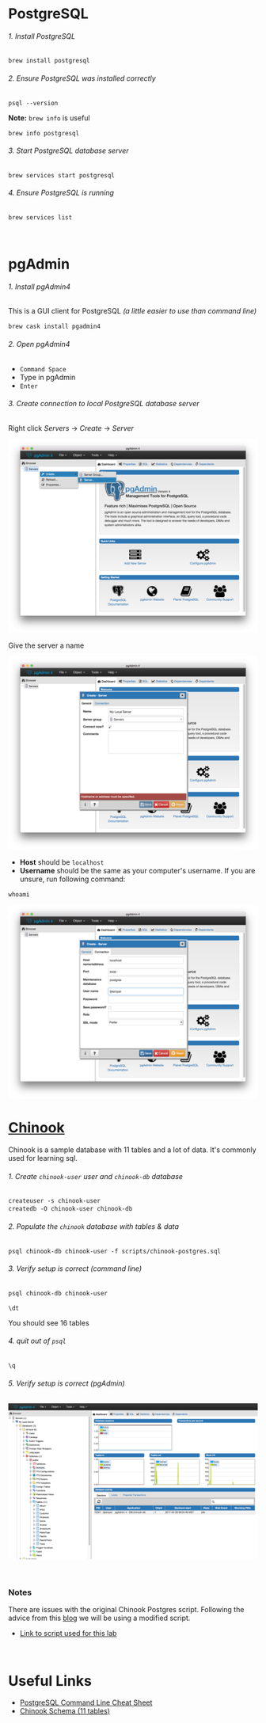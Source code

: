# PostgreSQL

###### 1. Install PostgreSQL

```
brew install postgresql
```

###### 2. Ensure PostgreSQL was installed correctly
```
psql --version
```

**Note:** `brew info` is useful
```
brew info postgresql
```

###### 3. Start PostgreSQL database server
```
brew services start postgresql
```

###### 4. Ensure PostgreSQL is running
```
brew services list
```

<br/>

# pgAdmin

###### 1. Install pgAdmin4
This is a GUI client for PostgreSQL *(a little easier to use than command line)*

```
brew cask install pgadmin4
```

###### 2. Open pgAdmin4
* `Command Space`
* Type in pgAdmin
* `Enter`

###### 3. Create connection to local PostgreSQL database server

Right click *Servers* -> *Create* -> *Server*

![create server](images/1-create-server.png)

Give the server a name

![name server](images/2-name-server.png)

* **Host** should be `localhost`
* **Username** should be the same as your computer's username.  If you are unsure, run following command:

```
whoami
```

![connection info](images/3-connection-info.png)

# [Chinook](https://chinookdatabase.codeplex.com/)
Chinook is a sample database with 11 tables and a lot of data.  It's commonly used for learning sql.

###### 1. Create `chinook-user` user and `chinook-db` database
```
createuser -s chinook-user
createdb -O chinook-user chinook-db
```

###### 2. Populate the `chinook` database with tables & data
```
psql chinook-db chinook-user -f scripts/chinook-postgres.sql
```

###### 3. Verify setup is correct *(command line)*

```
psql chinook-db chinook-user
```

```
\dt
```

You should see 16 tables

###### 4. quit out of `psql`

```
\q
```

###### 5. Verify setup is correct *(pgAdmin)*

![verify setup](images/4-verify-setup.png)

<br/>

### Notes
There are issues with the original Chinook Postgres script.  Following the advice from this [blog](http://johnatten.com/2015/04/05/a-more-useful-port-of-the-chinook-database-to-postgresql/) we will be using a modified script.
* [Link to script used for this lab](https://github.com/xivSolutions/ChinookDb_Pg_Modified/tree/pg_names)

<br/>

# Useful Links
* [PostgreSQL Command Line Cheat Sheet](http://blog.jasonmeridth.com/posts/postgresql-command-line-cheat-sheet/)
* [Chinook Schema (11 tables)](https://chinookdatabase.codeplex.com/wikipage?title=Chinook_Schema&referringTitle=Documentation)
